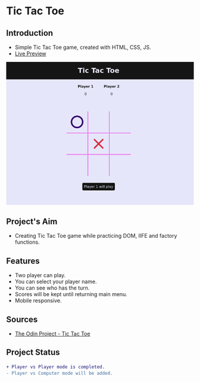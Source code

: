 # Tic Tac Toe
## Introduction
* Simple Tic Tac Toe game, created with HTML, CSS, JS.
* [Live Preview](https://ikari-shirei.github.io/tic-tac-toe/)

<img src="https://github.com/ikari-shirei/tic-tac-toe/blob/main/img/game-screenshot.png" alt="Tic Tac Toe game" width="600"/>

## Project's Aim
* Creating Tic Tac Toe game while practicing DOM, IIFE and factory functions.

## Features
* Two player can play.
* You can select your player name.
* You can see who has the turn.
* Scores will be kept until returning main menu.
* Mobile responsive.

## Sources
* [The Odin Project - Tic Tac Toe](https://www.theodinproject.com/paths/full-stack-javascript/courses/javascript/lessons/tic-tac-toe)

## Project Status
```diff
+ Player vs Player mode is completed.
- Player vs Computer mode will be added.
```
